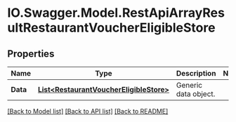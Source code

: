 # IO.Swagger.Model.RestApiArrayResultRestaurantVoucherEligibleStore
## Properties

Name | Type | Description | Notes
------------ | ------------- | ------------- | -------------
**Data** | [**List&lt;RestaurantVoucherEligibleStore&gt;**](RestaurantVoucherEligibleStore.md) | Generic data object. | 

[[Back to Model list]](../README.md#documentation-for-models) [[Back to API list]](../README.md#documentation-for-api-endpoints) [[Back to README]](../README.md)

